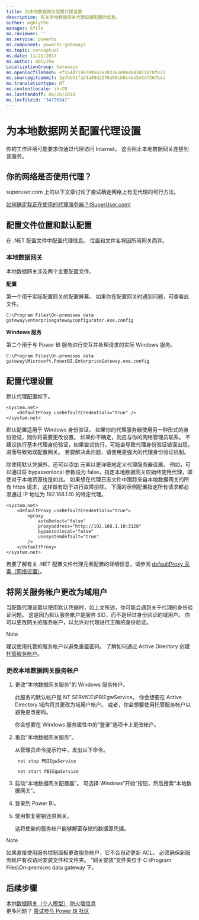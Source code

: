 ```yaml
---
title: 为本地数据网关配置代理设置
description: 有关本地数据网关代理设置配置的信息。
author: mgblythe
manager: kfile
ms.reviewer: ''
ms.service: powerbi
ms.component: powerbi-gateways
ms.topic: conceptual
ms.date: 11/21/2017
ms.author: mblythe
LocalizationGroup: Gateways
ms.openlocfilehash: ef554d7190709565610336169b4883d71970f822
ms.sourcegitcommit: 2a7bbb1fa24a49d2278a90cb0c4be543d7267bda
ms.translationtype: HT
ms.contentlocale: zh-CN
ms.lasthandoff: 06/26/2018
ms.locfileid: "34799547"
---
```

# <a name="configuring-proxy-settings-for-the-on-premises-data-gateway"></a>为本地数据网关配置代理设置
你的工作环境可能要求你通过代理访问 Internet。 这会阻止本地数据网关连接到该服务。

## <a name="does-your-network-use-a-proxy"></a>你的网络是否使用代理？
superuser.com 上的以下文章讨论了尝试确定网络上有无代理的可行方法。

[如何确定我正在使用的代理服务器？(SuperUser.com)](https://superuser.com/questions/346372/how-do-i-know-what-proxy-server-im-using)

## <a name="configuration-file-location-and-default-configuration"></a>配置文件位置和默认配置
在 .NET 配置文件中配置代理信息。 位置和文件名将因所用网关而异。

### <a name="on-premises-data-gateway"></a>本地数据网关
本地数据网关涉及两个主要配置文件。

**配置**

第一个用于实际配置网关的配置屏幕。 如果你在配置网关时遇到问题，可查看此文件。

    C:\Program Files\On-premises data gateway\enterprisegatewayconfigurator.exe.config

**Windows 服务**

第二个用于与 Power BI 服务进行交互并处理请求的实际 Windows 服务。

    C:\Program Files\On-premises data gateway\Microsoft.PowerBI.EnterpriseGateway.exe.config

## <a name="configuring-proxy-settings"></a>配置代理设置
默认代理配置如下。

    <system.net>
        <defaultProxy useDefaultCredentials="true" />
    </system.net>

默认配置适用于 Windows 身份验证。 如果你的代理服务器使用另一种形式的身份验证，则你将需要更改设置。 如果你不确定，则应与你的网络管理员联系。 不建议执行基本代理身份验证，如果尝试执行，可能会导致代理身份验证错误出现，进而导致错误配置网关。 若要解决此问题，请使用更强大的代理身份验证机制。

除使用默认凭据外，还可以添加 <proxy> 元素以更详细地定义代理服务器设置。 例如，可以通过将 bypassonlocal 参数设为 false，指定本地数据网关应始终使用代理，即使对于本地资源也是如此。 如果想在代理日志文件中跟踪来自本地数据网关的所有 https 请求，这样做有助于进行故障排除。 下面的示例配置指定所有请求都必须通过 IP 地址为 192.168.1.10 的特定代理。

    <system.net>
        <defaultProxy useDefaultCredentials="true">
            <proxy  
                autoDetect="false"  
                proxyaddress="http://192.168.1.10:3128"  
                bypassonlocal="false"  
                usesystemdefault="true"
            />  
        </defaultProxy>
    </system.net>

若要了解有关 .NET 配置文件代理元素配置的详细信息，请参阅 [defaultProxy 元素（网络设置）](https://msdn.microsoft.com/library/kd3cf2ex.aspx)。

## <a name="changing-the-gateway-service-account-to-a-domain-user"></a>将网关服务帐户更改为域用户
当配置代理设置以使用默认凭据时，如上文所述，你可能会遇到关于代理的身份验证问题。 这是因为默认服务帐户是服务 SID，而不是经过身份验证的域用户。 你可以更改网关的服务帐户，以允许对代理进行正确的身份验证。

> [!NOTE]
> 建议使用托管的服务帐户以避免重置密码。 了解如何通过 Active Directory 创建[托管服务帐户](https://technet.microsoft.com/library/dd548356.aspx)。
> 
> 

### <a name="change-the-on-premises-data-gateway-service-account"></a>更改本地数据网关服务帐户
1. 更改“本地数据网关服务”的 Windows 服务帐户。
   
    此服务的默认帐户是 NT SERVICE\PBIEgwService。 你会想要在 Active Directory 域内将其更改为域用户帐户。 或者，你会想要使用托管服务帐户以避免更改密码。
   
    你会想要在 Windows 服务属性中的“登录”选项卡上更改帐户。
2. 重启“本地数据网关服务”。
   
    从管理员命令提示符中，发出以下命令。
   
        net stop PBIEgwService
   
        net start PBIEgwService
3. 启动“本地数据网关配置器”。 可选择 Windows“开始”按钮，然后搜索“本地数据网关”。
4. 登录到 Power BI。
5. 使用恢复密钥还原网关。
   
    这将使新的服务帐户能够解密存储的数据源凭据。
    
> [!NOTE]
> 如果直接使用服务控制面板更改服务帐户，它不会自动更新 ACL。 必须确保新服务帐户有权访问安装文件和文件夹。 “网关安装”文件夹位于 C:\Program Files\On-premises data gateway 下。 
> 

## <a name="next-steps"></a>后续步骤
[本地数据网关（个人模型）](service-gateway-personal-mode.md)
[防火墙信息](service-gateway-onprem-tshoot.md#firewall-or-proxy)  
更多问题？ [尝试参与 Power BI 社区](http://community.powerbi.com/)

